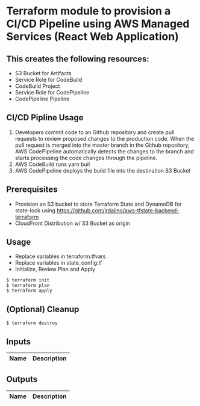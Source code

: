 # Terraform module to provision a CI/CD Pipeline using AWS Managed Services (React Web Application)

## This creates the following resources:
- S3 Bucket for Artifacts
- Service Role for CodeBuild
- CodeBuild Project
- Service Role for CodePipeline
- CodePipeline Pipeline

## CI/CD Pipline Usage
1. Developers commit code to an Github repository and create pull requests to review proposed changes to the production code. When the pull request is merged into the master branch in the Github repository, AWS CodePipeline automatically detects the changes to the branch and starts processing the code changes through the pipeline.
2. AWS CodeBuild runs yarn buil
4. AWS CodePipeline deploys the build file into the destination S3 Bucket

## Prerequisites
- Provision an S3 bucket to store Terraform State and DynamoDB for state-lock
using https://github.com/jrdalino/aws-tfstate-backend-terraform
- CloudFront Distribution w/ S3 Bucket as origin

## Usage
- Replace variables in terraform.tfvars
- Replace variables in state_config.tf
- Initialize, Review Plan and Apply
```
$ terraform init
$ terraform plan
$ terraform apply
```

## (Optional) Cleanup
```
$ terraform destroy
```

## Inputs
| Name | Description |
|------|-------------|

## Outputs
| Name | Description |
|------|-------------|